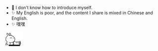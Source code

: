 - 👋 I don't know how to introduce myself.
- ✨ My English is poor, and the content I share is mixed in Chinese and English.
- ✨ 嘿嘿  
  
![image](https://github.com/Zichuana/Zichuana/blob/main/4.gif)  
<!---
Zichuana/Zichuana is a ✨ special ✨ repository because its `README.md` (this file) appears on your GitHub profile.
You can click the Preview link to take a look at your changes.
--->
